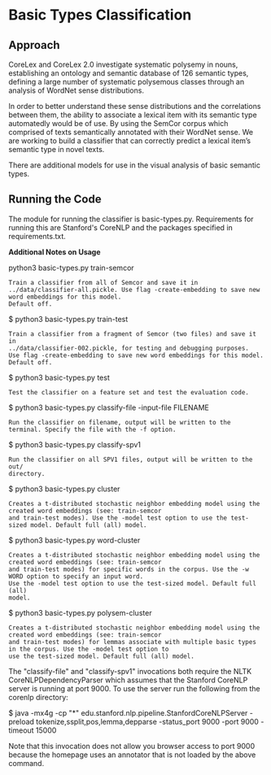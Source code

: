 # Basic Types Classification
## Approach
CoreLex and CoreLex 2.0 investigate systematic polysemy in nouns, establishing an ontology and semantic database of 126 semantic types, defining a large number of systematic polysemous classes through an analysis of WordNet sense distributions. 

In order to better understand these sense distributions and the correlations between them, the ability to associate a lexical item with its semantic type automatedly would be of use. By using the SemCor corpus which comprised of texts semantically annotated with their WordNet sense. We are working to build a classifier that can correctly predict a lexical item’s semantic type in novel texts. 

There are additional models for use in the visual analysis of basic semantic types. 

## Running the Code
The module for running the classifier is basic-types.py. Requirements for running this are Stanford's CoreNLP and the packages specified in requirements.txt.

**Additional Notes on Usage**

 python3 basic-types.py train-semcor

    Train a classifier from all of Semcor and save it in
    ../data/classifier-all.pickle. Use flag -create-embedding to save new word embeddings for this model.
    Default off.

$ python3 basic-types.py train-test

    Train a classifier from a fragment of Semcor (two files) and save it in
    ../data/classifier-002.pickle, for testing and debugging purposes.
    Use flag -create-embedding to save new word embeddings for this model.
    Default off.

$ python3 basic-types.py test

    Test the classifier on a feature set and test the evaluation code.

$ python3 basic-types.py classify-file -input-file FILENAME

    Run the classifier on filename, output will be written to the terminal. Specify the file with the -f option.

$ python3 basic-types.py classify-spv1

    Run the classifier on all SPV1 files, output will be written to the out/
    directory.

$ python3 basic-types.py cluster

    Creates a t-distributed stochastic neighbor embedding model using the created word embeddings (see: train-semcor
    and train-test modes). Use the -model test option to use the test-sized model. Default full (all) model.

$ python3 basic-types.py word-cluster

    Creates a t-distributed stochastic neighbor embedding model using the created word embeddings (see: train-semcor
    and train-test modes) for specific words in the corpus. Use the -w WORD option to specify an input word.
    Use the -model test option to use the test-sized model. Default full (all)
    model.

$ python3 basic-types.py polysem-cluster

    Creates a t-distributed stochastic neighbor embedding model using the created word embeddings (see: train-semcor
    and train-test modes) for lemmas associate with multiple basic types in the corpus. Use the -model test option to
    use the test-sized model. Default full (all) model.


The "classify-file" and "classify-spv1" invocations both require the NLTK CoreNLPDependencyParser which
assumes that the Stanford CoreNLP server is running at port 9000. To use the
server run the following from the corenlp directory:

$ java -mx4g -cp "*" edu.stanford.nlp.pipeline.StanfordCoreNLPServer -preload tokenize,ssplit,pos,lemma,depparse -status_port 9000 -port 9000 -timeout 15000

Note that this invocation does not allow you browser access to port 9000 because the homepage uses an annotator that is not loaded by the above command.
